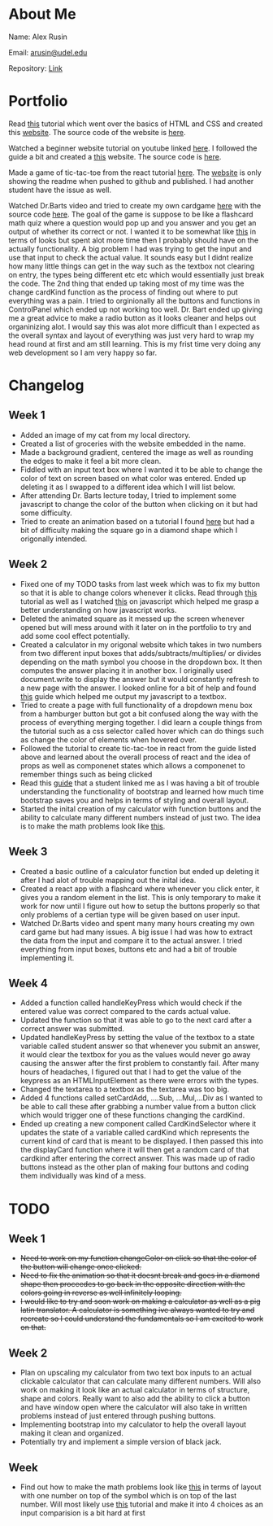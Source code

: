 # About Me

Name: Alex Rusin

Email: arusin@udel.edu

Repository: [Link](https://github.com/aerusin/portfolio.github.io)

# Portfolio
Read [this](https://marksheet.io/) tutorial which went over the basics of HTML and CSS and created this [website](https://aerusin.github.io/website/). The source code of the website is [here](https://github.com/aerusin/website/blob/main/index.html). 

Watched a beginner website tutorial on youtube linked [here](https://www.youtube.com/watch?v=FazgJVnrVuI&t=1575s&ab_channel=BrianDesign). I followed the guide a bit and created a [this](https://aerusin.github.io/website2/) website. The source code is [here](https://github.com/aerusin/website2/blob/main/index.html).

Made a game of tic-tac-toe from the react tutorial [here](https://reactjs.org/tutorial/tutorial.html). The [website](https://aerusin.github.io/reactTic-Tac-Toe/) is only showing the readme when pushed to github and published. I had another student have the issue as well.

Watched Dr.Barts video and tried to create my own cardgame [here](https://aerusin.github.io/reactcardgame/) with the source code [here](https://github.com/aerusin/reactcardgame). The goal of the game is suppose to be like a flashcard math quiz where a question would pop up and you answer and you get an output of whether its correct or not. I wanted it to be somewhat like [this](https://www.factmonster.com/math/flashcard?op[0]=addition&level=1) in terms of looks but spent alot more time then I probably should have on the actually functionality. A big problem I had was trying to get the input and use that input to check the actual value. It sounds easy but I didnt realize how many little things can get in the way such as the textbox not clearing on entry, the types being different etc etc which would essentially just break the code. The 2nd thing that ended up taking most of my time was the change cardKind function as the process of finding out where to put everything was a pain. I tried to orginionally all the buttons and functions in ControlPanel which ended up not working too well. Dr. Bart ended up giving me a great advice to make a radio button as it looks cleaner and helps out organinizing alot. I would say this was alot more difficult than I expected as the overall syntax and layout of everything was just very hard to wrap my head round at first and am still learning. This is my frist time very doing any web development so I am very happy so far. 



# Changelog
## Week 1
* Added an image of my cat from my local directory.
* Created a list of groceries with the website embedded in the name.
* Made a background gradient, centered the image as well as rounding the edges to make it feel a bit more clean.
* Fiddled with an input text box where I wanted it to be able to change the color of text on screen based on what color was entered. Ended up deleting it as I swapped to a different idea which I will list below.
* After attending Dr. Barts lecture today, I tried to implement some javascript to change the color of the button when clicking on it but had some difficulty.
* Tried to create an animation based on a tutorial I found [here](https://www.w3schools.com/css/css3_animations.asp) but had a bit of difficulty making the square go in a diamond shape which I origonally intended.
## Week 2
* Fixed one of my TODO tasks from last week which was to fix my button so that it is able to change colors whenever it clicks. Read through [this](https://www.w3schools.com/js/) tutorial as well as I watched [this](https://www.youtube.com/watch?v=_GTMOmRrqkU&t=1516s&ab_channel=devdojo) on javascript which helped me grasp a better understanding on how javascript works.
* Deleted the animated square as it messed up the screen whenever opened but will mess around with it later on in the portfolio to try and add some cool effect potentially.
* Created a calculator in my origonal website which takes in two numbers from two different input boxes that adds/subtracts/multiplies/ or divides depending on the math symbol you choose in the dropdown box. It then computes the answer placing it in another box. I originally used document.write to display the answer but it would constantly refresh to a new page with the answer. I looked online for a bit of help and found [this](https://www.tutorialspoint.com/how-to-output-javascript-into-a-textbox) guide which helped me output my javascript to a textbox.
* Tried to create a page with full functionality of a dropdown menu box from a hamburger button but got a bit confused along the way with the process of everything merging together. I did learn a couple things from the tutorial such as a css selector called hover which can do things such as change the color of elements when hovered over.
* Followed the tutorial to create tic-tac-toe in react from the guide listed above and learned about the overall process of react and the idea of props as well as componenet states which allows a componenet to remember things such as being clicked
* Read this [guide](https://www.freecodecamp.org/news/learn-the-bootstrap-4-grid-system-in-10-minutes-e83bfae115da/) that a student linked me as I was having a bit of trouble understanding the functionality of bootstrap and learned how much time bootstrap saves you and helps in terms of styling and overall layout.
* Started the inital creation of my calculator with function buttons and the ability to calculate many different numbers instead of just two. The idea is to make the math problems look like [this](https://apps.apple.com/us/app/math-drills-math-flash-cards/id1498107670).
## Week 3
* Created a basic outline of a calculator function but ended up deleting it after I had alot of trouble mapping out the inital idea.
* Created a react app with a flashcard where whenever you click enter, it gives you a random element in the list. This is only temporary to make it work for now until I figure out how to setup the buttons properly so that only problems of a certian type will be given based on user input.
* Watched Dr.Barts video and spent many many hours creating my own card game but had many issues. A big issue I had was how to extract the data from the input and compare it to the actual answer. I tried everything from input boxes, buttons etc and had a bit of trouble implementing it.
## Week 4
* Added a function called handleKeyPress which would check if the entered value was correct compared to the cards actual value.
* Updated the function so that it was able to go to the next card after a correct answer was submitted.
* Updated handleKeyPress by setting the value of the textbox to a state variable called student answer so that whenever you submit an answer, it would clear the textbox for you as the values would never go away causing the answer after the first problem to constantly fail. After many hours of headaches, I figured out that I had to get the value of the keypress as an HTMLInputElement as there were errors with the types.
* Changed the textarea to a textbox as the textarea was too big.
* Added 4 functions called setCardAdd, ....Sub, ...Mul,...Div as I wanted to be able to call these after grabbing a number value from a button click which would trigger one of these functions changing the cardKind.
* Ended up creating a new component called CardKindSelector where it updates the state of a variable called cardKind which represents the current kind of card that is meant to be displayed. I then passed this into the displayCard function where it will then get a random card of that cardkind after entering the correct answer. This was made up of radio buttons instead as the other plan of making four buttons and coding them individually was kind of a mess.
# TODO
## Week 1
* ~~Need to work on my function changeColor on click so that the color of the button will change once clicked.~~
* ~~Need to fix the animation so that it doesnt break and goes in a diamond shape then proceedes to go back in the opposite direction with the colors going in reverse as well infinitely looping.~~
* ~~I would like to try and soon work on making a calculator as well as a pig latin translator. A calculator is something ive always wanted to try and recreate so I could understand the fundamentals so I am excited to work on that.~~
## Week 2
* Plan on upscaling my calculator from two text box inputs to an actual clickable calculator that can calculate many different numbers. Will also work on making it look like an actual calculator in terms of structure, shape and colors. Really want to also add the ability to click a button and have window open where the calculator will also take in written problems instead of just entered through pushing buttons.
* Implementing bootstrap into my calculator to help the overall layout making it clean and organized.
* Potentially try and implement a simple version of black jack.
## Week 
* Find out how to make the math problems look like [this](https://apps.apple.com/us/app/math-drills-math-flash-cards/id1498107670) in terms of layout with one number on top of the symbol which is on top of the last number. Will most likely use [this](https://www.youtube.com/watch?v=F2JCjVSZlG0&t=1999s&ab_channel=freeCodeCamp.org) tutorial and make it into 4 choices as an input comparision is a bit hard at first 

